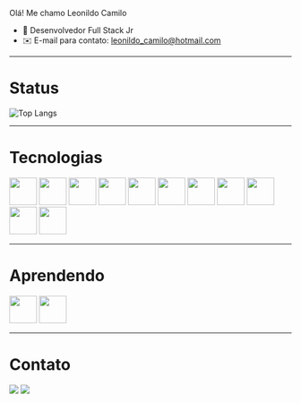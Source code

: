 Olá! Me chamo Leonildo Camilo 

- 🌱 Desenvolvedor Full Stack Jr
- ✉️ E-mail para contato: leonildo_camilo@hotmail.com

<hr/>

# Status

![Top Langs](https://github-readme-stats.vercel.app/api/top-langs/?username=flexyus1&layout=compact)

<hr/>

# Tecnologias

<div>
<img width = "49" src="https://cdn.jsdelivr.net/gh/devicons/devicon/icons/html5/html5-original.svg" />
<img width = "49" src="https://cdn.jsdelivr.net/gh/devicons/devicon/icons/css3/css3-original.svg" />
<img width = "49" src="https://cdn.jsdelivr.net/gh/devicons/devicon/icons/sass/sass-original.svg" />
<img width = "49" src="https://cdn.jsdelivr.net/gh/devicons/devicon/icons/bootstrap/bootstrap-original.svg" />
<img width = "49" src="https://cdn.jsdelivr.net/gh/devicons/devicon/icons/javascript/javascript-original.svg" />
<img width = "49" src="https://cdn.jsdelivr.net/gh/devicons/devicon/icons/react/react-original.svg" />
<img width = "49" src="https://cdn.jsdelivr.net/gh/devicons/devicon/icons/nodejs/nodejs-original.svg"/>
<img width = "49" src="https://cdn.jsdelivr.net/gh/devicons/devicon/icons/express/express-original.svg" />
<img width = "49" src="https://cdn.jsdelivr.net/gh/devicons/devicon/icons/handlebars/handlebars-original.svg" />
<img width = "49" src="https://cdn.jsdelivr.net/gh/devicons/devicon/icons/sequelize/sequelize-original.svg" />
<img width = "49" src="https://cdn.jsdelivr.net/gh/devicons/devicon/icons/mysql/mysql-original.svg" />


     
</div>

<hr/>

# Aprendendo
<div>


<img width = "49" src="https://cdn.jsdelivr.net/gh/devicons/devicon/icons/electron/electron-original.svg" />
<img width = "49" src="https://cdn.jsdelivr.net/gh/devicons/devicon@latest/icons/typescript/typescript-original.svg" />
          
          




</div>
          

<hr/>

# Contato

<div> 
  <a href="https://www.linkedin.com/in/leonildo-camilo-78267b226/" target="_blank"><img src=https://img.shields.io/badge/LinkedIn-0077B5?style=for-the-badge&logo=linkedin&logoColor=white target="_blank"></a>
  <a href="https://www.instagram.com/leozinho_jjr/" target="_blank"><img src=https://img.shields.io/badge/Instagram-E4405F?style=for-the-badge&logo=instagram&logoColor=white target="_blank"></a>
</div>
